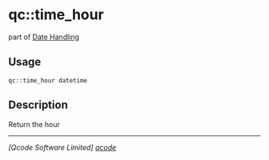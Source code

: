 qc::time_hour
=============

part of [Date Handling](../qc/wiki/DateHandling)

Usage
-----
`qc::time_hour datetime`

Description
-----------
Return the hour

----------------------------------
*[Qcode Software Limited] [qcode]*

[qcode]: www.qcode.co.uk "Qcode Software"